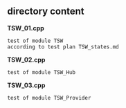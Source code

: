 ## directory content

**TSW_01.cpp**
```
test of module TSW
according to test plan TSW_states.md
```

**TSW_02.cpp**
```
test of module TSW_Hub
```

**TSW_03.cpp**
```
test of module TSW_Provider
```
